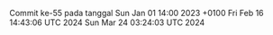 Commit ke-55 pada tanggal Sun Jan 01 14:00 2023 +0100
Fri Feb 16 14:43:06 UTC 2024
Sun Mar 24 03:24:03 UTC 2024
